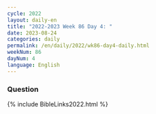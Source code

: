 ```yaml
---
cycle: 2022
layout: daily-en
title: "2022-2023 Week 86 Day 4: "
date: 2023-08-24
categories: daily
permalink: /en/daily/2022/wk86-day4-daily.html
weekNum: 86
dayNum: 4
language: English
---
```


### Question     

{% include BibleLinks2022.html %}
